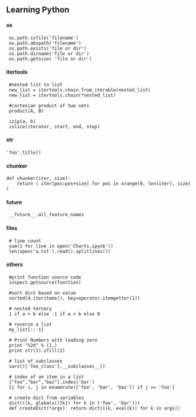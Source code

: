 ## Learning Python

                        
#### os

     os.path.isfile('filename')
     os.path.abspath('filename')
     os.path.exists('file or dir')
     os.path.dirname('file or dir')
     os.path.getsize( 'file or dir')


#### itertools

     #nested list to list 
     new_list = itertools.chain.from_iterable(nested_list)
     new_list = itertools.chain(*nested_list)

     #cartesian product of two sets
     product(A, B)

     izip(a, b)
     islice(iterator, start, end, step)
    

#### str

    'foo'.title()

    
#### chunker

    def chunker(iter, size): 
        return ( iter[pos:pos+size] for pos in xrange(0, len(iter), size) )

#### __future__

     __future__.all_feature_names


#### files
     
     # line count
     sum(1 for line in open('Charts.ipynb')) 
     len(open('a.txt').read().splitlines())


#### others

     #print function source code
     inspect.getsource(function)  
 
     #sort dict based on value 
     sorted(d.iteritems(), key=operator.itemgetter(1))
    
     # nested ternary
     1 if a > b else -1 if a < b else 0
     
     # reverse a list
     my_list[::-1]

     # Print Numbers with leading zero
     print "%2d" % (1,)
     print str(1).zfill(2)

     # list of subclasses
     vars()['foo_class'].__subclasses__()

     # index of an item in a list
     ["foo","bar","baz"].index('bar')
     [i for i, j in enumerate(['foo', 'bar', 'baz']) if j == 'foo']
     
     # create dict from variables
     dict(((k, globals()[k]) for k in ('foo', 'bar')))
     def createDict(*args): return dict(((k, eval(k)) for k in args))
     


